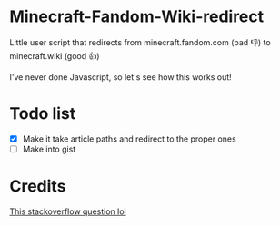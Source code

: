 # Minecraft-Fandom-Wiki-redirect
Little user script that redirects from minecraft.fandom.com (bad 👎) to minecraft.wiki (good 👍)

I've never done Javascript, so let's see how this works out!

# Todo list
- [x] Make it take article paths and redirect to the proper ones
- [ ] Make into gist

# Credits
[This stackoverflow question lol](https://stackoverflow.com/questions/31061945/how-do-i-switch-a-page-to-a-different-domain-using-a-userscript)